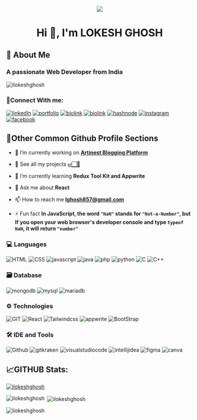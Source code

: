 
<head>
  <link rel="stylesheet" href="https://cdnjs.cloudflare.com/ajax/libs/font-awesome/6.4.2/css/all.min.css">
</head>
<p align="center">
  
  <img src= "https://user-images.githubusercontent.com/74038190/242390524-0c7eb6ed-663b-4ce4-bfbd-18239a38ba1b.gif">

  <!-- <img src= "https://user-images.githubusercontent.com/74038190/213910845-af37a709-8995-40d6-be59-724526e3c3d7.gif"> -->

  <!-- <img src= "https://user-images.githubusercontent.com/74038190/238355349-7d484dc9-68a9-4ee6-a767-aea59035c12d.gif"> -->
  
</p>


<!-- Heading -->

<h1  align="center">Hi 👋, I'm LOKESH GHOSH</h1>


<h2> 🚀 About Me</h2>

<h3>A passionate Web Developer from India</h3>

  

<!-- profile view count -->

<p  align="left">  <img  src="https://komarev.com/ghpvc/?username=ilokeshghosh&label=Profile%20views&color=0e75b6&style=flat"  alt="ilokeshghosh"  />  </p>



### 📎Connect With me:

<a href="https://www.linkedin.com/in/ilokeshghosh/">![linkedIn](https://img.shields.io/badge/-LinkedIn-000?&style=for-the-badge&logo=linkedin&logoColor=0A66C2)</a>
<a href="https://lokeshghosh.tech/">![portfolio](https://img.shields.io/badge/-Portfolio-000?&style=for-the-badge&logo=kofi&logoColor=F9423A)</a>
<a href="https://lokeshghosh.bio.link/">![biolink](https://img.shields.io/badge/-biolink-000?&style=for-the-badge&logo=biolink&logoColor=EB1928)</a>
<a href="https://linktr.ee/lokeshghosh">![biolink](https://img.shields.io/badge/-linktree-000?&style=for-the-badge&logo=linktree&logoColor=43E55E)</a>
<a href="https://hashnode.com/@ilokeshghosh">![hashnode](https://img.shields.io/badge/-hashnode-000?&style=for-the-badge&logo=hashnode&logoColor=2962FF)</a>
<a href="https://www.instagram.com/i_lokeshghosh/">![instagram](https://img.shields.io/badge/-instagram-000?&style=for-the-badge&logo=instagram&logoColor=E4405F)</a>
<a href="https://www.facebook.com/ilokeshghosh/">![facebook](https://img.shields.io/badge/-facebook-000?&style=for-the-badge&logo=facebook&logoColor=1877F2)</a>






  
  

<h2>🤺Other Common Github Profile Sections</h2>

<!-- Description/About -->

- 🔭 I’m currently working on **[Artinest Blogging Platform](https://github.com/ilokeshghosh/artinest)**

- 📁 See all my projects **[👉🏻🔗](https://lokeshghosh.tech/project-landing-page)**  

- 🌱 I’m currently learning **Redux Tool Kit and Appwrite**

  

<!-- - 📝 I regularly write articles on [https://hashnode.com/@ilokeshghosh](https://hashnode.com/@ilokeshghosh) -->

  

- 💬 Ask me about **React**

  

- 📫 How to reach me **lghosh857@gmail.com**

  

<!-- - 📄Know about my experiences [https://bit.ly/3HTk8QW](https://bit.ly/3HTk8QW) -->

  

- ⚡ Fun fact **In JavaScript, the word `"NaN"` stands for `"Not-a-Number"`, but If you open your web browser's developer console and type `typeof NaN`, it will return `"number"`**

  
  

<!-- Language and Tools -->
### 💻 Languages
![HTML](https://img.shields.io/badge/-HTML5-000?style=for-the-badge&logo=html5) ![CSS](https://img.shields.io/badge/-CSS3-000?style=for-the-badge&logo=css3)
![javascript](https://img.shields.io/badge/-JavaScript-000?style=for-the-badge&logo=javascript)  ![java](https://img.shields.io/badge/-Java-000?style=for-the-badge&logo=openjdk) ![php](https://img.shields.io/badge/-php-000?style=for-the-badge&logo=php) ![python](https://img.shields.io/badge/-python-000?style=for-the-badge&logo=python) ![C](https://img.shields.io/badge/-C-000?style=for-the-badge&logo=C) ![C++](https://img.shields.io/badge/-C++-000?style=for-the-badge&logo=cplusplus)

### 🗃️ Database
![mongodb](https://img.shields.io/badge/-mongodb-000?style=for-the-badge&logo=mongodb)
![mysql](https://img.shields.io/badge/-MySQL-000?style=for-the-badge&logo=mysql)
![mariadb](https://img.shields.io/badge/-mariadb-000?style=for-the-badge&logo=mariadb)

### ⚙️ Technologies
![GIT](https://img.shields.io/badge/-GIT-000?style=for-the-badge&logo=git)
![React](https://img.shields.io/badge/-React-000?style=for-the-badge&logo=React)
![Tailwindcss](https://img.shields.io/badge/-TailWind_Css-000?style=for-the-badge&logo=tailwindcss)
![appwrite](https://img.shields.io/badge/-appwrite-000?style=for-the-badge&logo=appwrite)
![BootStrap](https://img.shields.io/badge/-Bootstarp-000?style=for-the-badge&logo=Bootstrap)

### 🛠️ IDE and Tools
![Github](https://img.shields.io/badge/-github-000?style=for-the-badge&logo=github)
![gitkraken](https://img.shields.io/badge/-gitkraken-000?style=for-the-badge&logo=gitkraken)
![visualstudiocode](https://img.shields.io/badge/-vs_code-000?style=for-the-badge&logo=visualstudiocode)
![intellijidea](https://img.shields.io/badge/-intellij_idea-000?style=for-the-badge&logo=intellijidea)
![figma](https://img.shields.io/badge/-figma-000?style=for-the-badge&logo=figma)
![canva](https://img.shields.io/badge/-canva-000?style=for-the-badge&logo=canva)

  
<h2  align="left">📈GITHUB Stats:</h2>
<!-- Github Trophy -->

<p  align="left">  <a  href="https://github.com/ryo-ma/github-profile-trophy"><img  src="https://github-profile-trophy.vercel.app/?username=ilokeshghosh"  alt="ilokeshghosh"  /></a>  </p>

  
  

  
  

<!-- most Used Language -->

<p><img  align="left"  src="https://github-readme-stats.vercel.app/api/top-langs?username=ilokeshghosh&show_icons=true&locale=en&layout=compact"  alt="ilokeshghosh"  /></p>

  

<!-- Git hub stat -->

<p>&nbsp;<img  align="center"  src="https://github-readme-stats.vercel.app/api?username=ilokeshghosh&show_icons=true&locale=en"  alt="ilokeshghosh"  /></p>

  

<!-- Steak -->

<p><img  align="center"  src="https://github-readme-streak-stats.herokuapp.com/?user=ilokeshghosh&"  alt="ilokeshghosh"  /></p>
